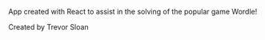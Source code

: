 App created with React to assist in the solving of the popular game Wordle!

Created by Trevor Sloan
